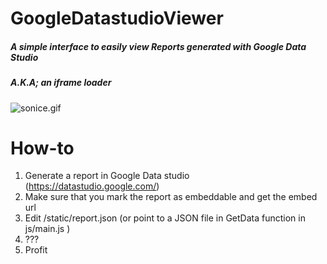 # GoogleDatastudioViewer
##### A simple interface to easily view Reports generated with Google Data Studio
##### A.K.A; an iframe loader

![sonice.gif](https://i.imgur.com/xaQyqqi.gif)

# How-to

1. Generate a report in Google Data studio (https://datastudio.google.com/)
2. Make sure that you mark the report as embeddable  and get the embed url
3. Edit /static/report.json (or point to a JSON file in GetData function in js/main.js )
4. ???
5. Profit

